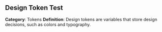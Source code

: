 ## Design Token Test
**Category**: Tokens
**Definition**: Design tokens are variables that store design decisions, such as colors and typography.
